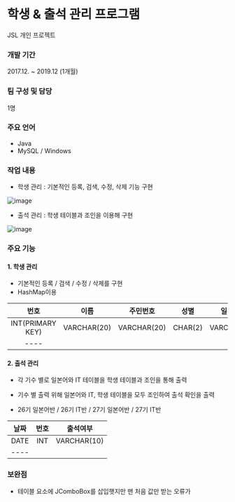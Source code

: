 # 학생 & 출석 관리 프로그램
JSL 개인 프로젝트

### 개발 기간
2017.12. ~ 2019.12 (1개월)

### 팀 구성 및 담당
1명

### 주요 언어
- Java
- MySQL / Windows

### 작업 내용
- <p>학생 관리 : 기본적인 등록, 검색, 수정, 삭제 기능 구현</p>
![image](https://user-images.githubusercontent.com/67365433/87517148-74db4d00-c6b9-11ea-9392-8b04806b383e.png)

- <p>출석 관리 : 학생 테이블과 조인을 이용해 구현</p>
![image](https://user-images.githubusercontent.com/67365433/87517212-845a9600-c6b9-11ea-84f0-fabfd8747751.png)

### 주요 기능
#### 1. 학생 관리
* 기본적인 등록 / 검색 / 수정 / 삭제를 구현
* HashMap이용

| 번호 | 이름 | 주민번호 | 성별 | 일본어반 | IT반 | 전화번호 | 기수 | 
|:--------:|:-------:|:--------:|:--------:|:--------:|:--------:|:--------:|:--------:|
| INT(PRIMARY KEY) | VARCHAR(20) | VARCHAR(20)| CHAR(2) | VARCHAR(10) | VARCHAR(10) | VARCHAR(20) | CHAR(5) |
|----

#### 2. 출석 관리

* 각 기수 별로 일본어와 IT 테이블을 학생 테이블과 조인을 통해 출력
* 기수 별 출력 위해 일본어와 IT, 학생 테이블을 모두 조인하여 출석 확인을 출력

* 26기 일본어반 / 26기 IT반 / 27기 일본어반 / 27기 IT반

| 날짜 | 번호 | 출석여부 | 
|:--------:|:-------:|:--------:|
| DATE | INT | VARCHAR(10)|
|----


### 보완점
- 테이블 요소에 JComboBox를 삽입햇지만 맨 처음 값만 받는 오류가 

